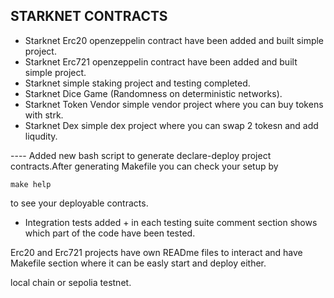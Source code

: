 ## STARKNET CONTRACTS 

- Starknet Erc20 openzeppelin contract have been added and built simple project.
- Starknet Erc721 openzeppelin contract have been added and built simple project.
- Starknet simple staking project and testing completed.
- Starknet Dice Game (Randomness on deterministic networks).
- Starknet Token Vendor simple vendor project where you can buy tokens with strk.
- Starknet Dex simple dex project where you can swap 2 tokesn and add liqudity.

---- Added new bash script to generate declare-deploy project contracts.After generating Makefile you can check your 
setup by 
```
make help
```
to see your deployable contracts.


- Integration tests added + in each testing suite comment section shows which part of the code have been tested.

Erc20 and Erc721 projects have own READme files to interact and have Makefile section where it can be easly start and deploy either.

local chain or sepolia testnet.